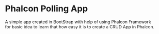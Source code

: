 # Phalcon Polling App
A simple app created in BootStrap with help of using Phalcon Framework for basic idea to learn that how easy it is to create a CRUD App in Phalcon.

